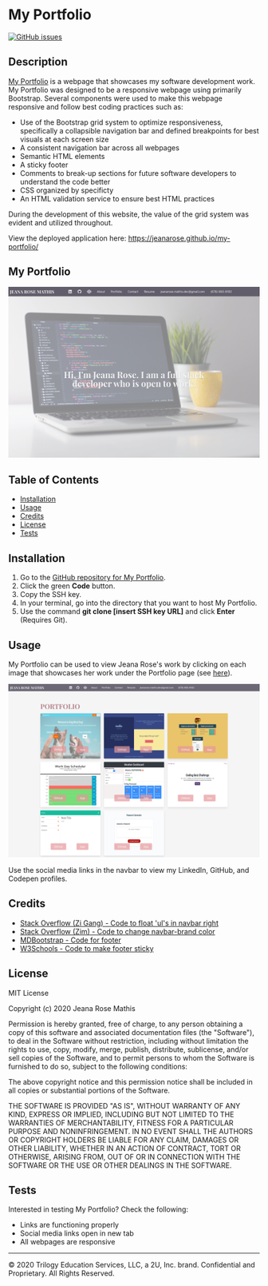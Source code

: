 # My Portfolio
[![GitHub issues](https://img.shields.io/github/issues/jeanarose/my-portfolio)](https://github.com/jeanarose/my-portfolio/issues)

## Description 
[My Portfolio](https://jeanarose.github.io/my-portfolio/) is a webpage that showcases my software development work. My Portfolio was designed to be a responsive webpage using primarily Bootstrap. Several components were used to make this webpage responsive and follow best coding practices such as:
- Use of the Bootstrap grid system to optimize responsiveness, specifically a collapsible navigation bar and defined breakpoints for best visuals at each screen size
- A consistent navigation bar across all webpages 
- Semantic HTML elements
- A sticky footer
- Comments to break-up sections for future software developers to understand the code better
- CSS organized by specificty
- An HTML validation service to ensure best HTML practices

During the development of this website, the value of the grid system was evident and utilized throughout. 

View the deployed application here: https://jeanarose.github.io/my-portfolio/

## My Portfolio

![Screenshot of My Portfolio webpage.](assets/images/README/my-portfolio.png)


## Table of Contents 

* [Installation](#installation)
* [Usage](#usage)
* [Credits](#credits)
* [License](#license)
* [Tests](#tests)


## Installation

1. Go to the [GitHub repository for My Portfolio](https://github.com/jeanarose/my-portfolio).
2. Click the green **Code** button.
3. Copy the SSH key.
4. In your terminal, go into the directory that you want to host My Portfolio. 
5. Use the command **git clone [insert SSH key URL]** and click **Enter** (Requires Git).

## Usage 

My Portfolio can be used to view Jeana Rose's work by clicking on each image that showcases her work under the Portfolio page (see [here](https://jeanarose.github.io/my-portfolio/portfolio.html)).

![Screenshot of portfolio page with images that showcase Jeana Rose's work.](./assets/images/README/portfolio.png)

Use the social media links in the navbar to view my LinkedIn, GitHub, and Codepen profiles.


## Credits

- [Stack Overflow (Zi Gang) - Code to float 'ul's in navbar right](https://stackoverflow.com/questions/48698692/bootstrap-float-navbar-items-to-the-right)
- [Stack Overflow (Zim) - Code to change navbar-brand color](https://stackoverflow.com/questions/48716874/boostrap-navbar-how-to-change-text-color-on-navbar-brand-class)
- [MDBootstrap - Code for footer](https://mdbootstrap.com/docs/jquery/navigation/footer/)
- [W3Schools - Code to make footer sticky](https://www.w3schools.com/howto/howto_css_fixed_footer.asp)


## License

MIT License

Copyright (c) 2020 Jeana Rose Mathis

Permission is hereby granted, free of charge, to any person obtaining a copy
of this software and associated documentation files (the "Software"), to deal
in the Software without restriction, including without limitation the rights
to use, copy, modify, merge, publish, distribute, sublicense, and/or sell
copies of the Software, and to permit persons to whom the Software is
furnished to do so, subject to the following conditions:

The above copyright notice and this permission notice shall be included in all
copies or substantial portions of the Software.

THE SOFTWARE IS PROVIDED "AS IS", WITHOUT WARRANTY OF ANY KIND, EXPRESS OR
IMPLIED, INCLUDING BUT NOT LIMITED TO THE WARRANTIES OF MERCHANTABILITY,
FITNESS FOR A PARTICULAR PURPOSE AND NONINFRINGEMENT. IN NO EVENT SHALL THE
AUTHORS OR COPYRIGHT HOLDERS BE LIABLE FOR ANY CLAIM, DAMAGES OR OTHER
LIABILITY, WHETHER IN AN ACTION OF CONTRACT, TORT OR OTHERWISE, ARISING FROM,
OUT OF OR IN CONNECTION WITH THE SOFTWARE OR THE USE OR OTHER DEALINGS IN THE
SOFTWARE.

## Tests

Interested in testing My Portfolio? Check the following:
- Links are functioning properly
- Social media links open in new tab
- All webpages are responsive

---

© 2020 Trilogy Education Services, LLC, a 2U, Inc. brand. Confidential and Proprietary. All Rights Reserved.